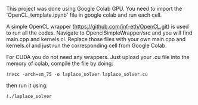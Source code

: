 This project was done using Google Colab GPU. You need to import the 'OpenCL_template.ipynb' file in google colab and run each cell. 

A simple OpenCL wrapper (https://github.com/inf-eth/OpenCL.git) is used to run all the codes. Navigate to OpenclSimpleWrapper/src and you will find main.cpp and kernels.cl.
Replace those files with your own main.cpp and kernels.cl and just run the corresponding cell from Google Colab.

For CUDA you do not need any wrappers. Just upload your .cu file into the memory of colab, compile the file by doing: 

`!nvcc -arch=sm_75 -o laplace_solver laplace_solver.cu`

then run it using:

`!./laplace_solver`
